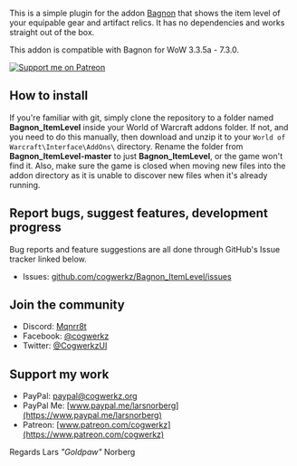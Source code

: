 This is a simple plugin for the addon [Bagnon](https://mods.curse.com/addons/wow/bagnon) that shows the item level of your equipable gear and artifact relics. It has no dependencies and works straight out of the box. 

This addon is compatible with Bagnon for WoW 3.3.5a - 7.3.0.

[ ![Support me on Patreon](http://i.imgur.com/kVU2d3f.png) ](https://www.patreon.com/cogwerkz)

## How to install
If you're familiar with git, simply clone the repository to a folder named **Bagnon_ItemLevel** inside your World of Warcraft addons folder. If not, and you need to do this manually, then download and unzip it to your `World of Warcraft\Interface\AddOns\` directory. Rename the folder from **Bagnon_ItemLevel-master** to just **Bagnon_ItemLevel**, or the game won't find it. Also, make sure the game is closed when moving new files into the addon directory as it is unable to discover new files when it's already running. 

## Report bugs, suggest features, development progress
Bug reports and feature suggestions are all done through GitHub's Issue tracker linked below. 

* Issues: [github.com/cogwerkz/Bagnon_ItemLevel/issues](https://github.com/cogwerkz/Bagnon_ItemLevel/issues)

## Join the community
* Discord: [Mqnrr8t](https://discord.gg/Mqnrr8t)
* Facebook: [@cogwerkz](https://www.facebook.com/cogwerkz)
* Twitter: [@CogwerkzUI](https://twitter.com/CogwerkzUI)

## Support my work
* PayPal: [paypal@cogwerkz.org](https://www.paypal.com/cgi-bin/webscr?hosted_button_id=NYTWF68FKGLL6&item_name=DiabolicUI+%28By+Lars+Norberg%29&cmd=_s-xclick)
* PayPal Me: [www.paypal.me/larsnorberg](https://www.paypal.me/larsnorberg)
* Patreon: [www.patreon.com/cogwerkz](https://www.patreon.com/cogwerkz)

Regards
Lars *"Goldpaw"* Norberg
